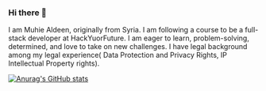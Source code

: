### Hi there 👋


I am Muhie Aldeen, originally from Syria. I am following a course to be a full-stack developer at HackYuorFuture. I am eager to learn, problem-solving, determined, and love to take on new challenges. I have legal background among my legal experience( Data Protection and Privacy Rights, IP Intellectual Property rights).

[![Anurag's GitHub stats](https://github-readme-stats.vercel.app/api?username=muhiealdeen)](https://github.com/anuraghazra/github-readme-stats)
<!--

Here are some ideas to get you started:

- 🔭 I’m currently working on ...
- 🌱 I’m currently learning ...
- 👯 I’m looking to collaborate on ...
- 🤔 I’m looking for help with ...
- 💬 Ask me about ...
- 📫 How to reach me: ...
- 😄 Pronouns: ...
- ⚡ Fun fact: ...
-->
